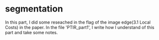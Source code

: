 # segmentation
In this part, I did some reseached in the flag of the image edge(3.1 Local Costs) in the paper.
In the file 'PTIR_part1', I write how I understand of this part and take some notes.

